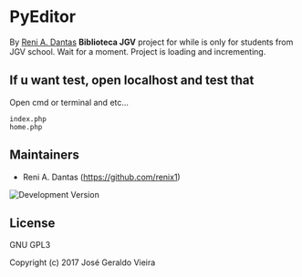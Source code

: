 # PyEditor
By [Reni A. Dantas](https://www.facebook.com/pbasichacker)
**Biblioteca JGV** project for while is only for students from JGV school. Wait for a moment. Project is loading and incrementing.
## If u want test, open localhost and test that
Open cmd or terminal and etc...
```console
index.php
home.php
```
## Maintainers

* Reni A. Dantas (https://github.com/renix1)

![Development Version](https://img.shields.io/badge/dev-beta-green.svg)

## License

GNU GPL3

Copyright (c) 2017 José Geraldo Vieira
